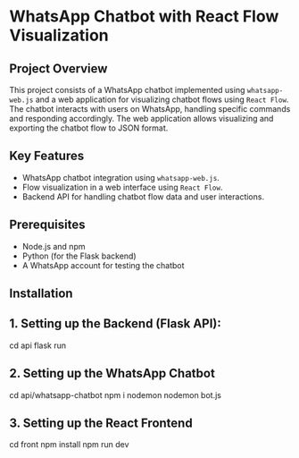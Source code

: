 # WhatsApp Chatbot with React Flow Visualization

## Project Overview
This project consists of a WhatsApp chatbot implemented using `whatsapp-web.js` and a web application for visualizing chatbot flows using `React Flow`. The chatbot interacts with users on WhatsApp, handling specific commands and responding accordingly. The web application allows visualizing and exporting the chatbot flow to JSON format.

## Key Features
- WhatsApp chatbot integration using `whatsapp-web.js`.
- Flow visualization in a web interface using `React Flow`.
- Backend API for handling chatbot flow data and user interactions.

## Prerequisites
- Node.js and npm
- Python (for the Flask backend)
- A WhatsApp account for testing the chatbot

## Installation

## 1. Setting up the Backend (Flask API):
   cd api
   flask run
   
## 2. Setting up the WhatsApp Chatbot
   cd api/whatsapp-chatbot
   npm i nodemon
   nodemon bot.js
   
## 3. Setting up the React Frontend
   cd front
   npm install
   npm run dev

